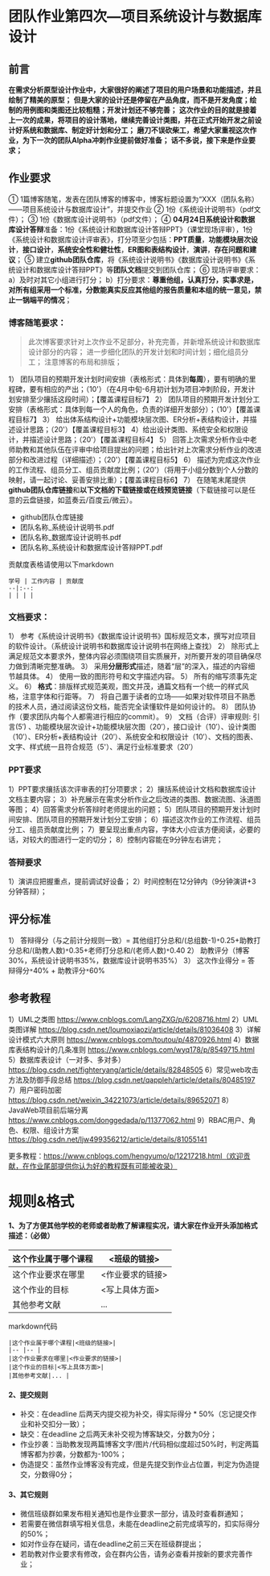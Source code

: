 # 团队作业第四次—项目系统设计与数据库设计

## 前言

**在需求分析原型设计作业中，大家很好的阐述了项目的用户场景和功能描述，并且绘制了精美的原型；**
**但是大家的设计还是停留在产品角度，而不是开发角度；绘制的用例图和类图还比较粗糙；开发计划还不够完善；**
**这次作业的目的就是接着上一次的成果，将项目的设计落地，继续完善设计类图，并在正式开始开发之前设计好系统和数据库、制定好计划和分工；**
**磨刀不误砍柴工，希望大家重视这次作业，为下一次的团队Alpha冲刺作业提前做好准备；**
**话不多说，接下来是作业要求；**

## 作业要求
① 1篇博客随笔，发表在团队博客的博客中，博客标题设置为“XXX（团队名称）——项目系统设计与数据库设计”，并提交作业
② 1份《系统设计说明书》（pdf文件）；
③ 1份《数据库设计说明书》（pdf文件）；
④ **04月24日系统设计和数据库设计答辩**准备：1份《系统设计和数据库设计答辩PPT》（课堂现场评审），1份《系统设计和数据库设计评审表》，打分项至少包括：**PPT质量**，**功能模块层次设计**，**接口设计**，**系统安全性和健壮性**，**ER图和表结构设计**，**演讲**，**存在问题和建议**；
⑤ 建立**github团队仓库**，将《系统设计说明书》《数据库设计说明书》《系统设计和数据库设计答辩PPT》等**团队文档**提交到团队仓库；
⑥ 现场评审要求：
a）及时对其它小组进行打分；
b）打分要求：**尊重他组，认真打分，实事求是，对所有组采用一个标准，分数能真实反应其他组的报告质量和本组的统一意见，禁止一锅端平的情况**；

### 博客随笔要求：
> 此次博客要求针对上次作业不足部分，补充完善，并新增系统设计和数据库设计部分的内容；
> 进一步细化团队的开发计划和时间计划；细化组员分工；
> 注意博客的布局和排版；

1） 团队项目的预期开发计划时间安排（表格形式：具体到**每周**），要有明确的里程碑，要有相应的产出；（10'）（在4月中旬-6月初计划为项目冲刺阶段，开发计划安排至少攘括这段时间）；【覆盖课程目标7】
2） 团队项目的预期开发计划分工安排（表格形式：具体到每一个人的角色，负责的详细开发部分）；（10'）【覆盖课程目标7】
3） 给出体系结构设计+功能模块层次图、ER分析+表结构设计，并描述设计思路；（20'）【覆盖课程目标3】
4）给出设计类图、系统安全和权限设计，并描述设计思路；（20'）【覆盖课程目标4】
5） 回答上次需求分析作业中老师助教和其他队伍在评审中给项目提出的问题；给出针对上次需求分析作业的改进部分和改进过程（详细描述）；（20'）【覆盖课程目标5】
6） 描述为完成这次作业的工作流程、组员分工、组员贡献度比例；（20'）（将用于小组分数到个人分数的映射，请一起讨论、妥善安排比重）；【覆盖课程目标6】
7） 在随笔末尾提供**github团队仓库链接**和**以下文档的下载链接或在线预览链接**（下载链接可以是任意的云盘链接，如蓝奏云/百度云/微云）。
- github团队仓库链接
- 团队名称_系统设计说明书.pdf
- 团队名称_数据库设计说明书.pdf
- 团队名称_系统设计和数据库设计答辩PPT.pdf

贡献度表格请使用以下markdown

```
学号 | 工作内容 | 贡献度
--|:--:
| | | |
```

### 文档要求：
1） 参考《系统设计说明书》《数据库设计说明书》国标规范文本，撰写对应项目的软件设计。（系统设计说明书和数据库设计说明书在网络上查找）
2） 除形式上满足规范文本要求外，整体内容必须围绕项目实质展开，对所要开发的项目确保尽力做到清晰完整准确。
3） 采用**分层形式**描述，随着“层”的深入，描述的内容细节越具体。
4） 使用一致的图形符号和文字描述内容。
5） 所有的缩写须事先定义。
6） **格式**：排版样式规范美观，图文并茂，通篇文档有一个统一的样式风格，注意字体和行距等。
7） 将自己置于读者的立场——如果对软件项目不熟悉的技术人员，通过阅读这份文档，能否完全读懂软件是如何设计的。
8） 团队协作（要求团队内每个人都需进行相应的commit）。
9） 文档（合评）评审规则: 引言(5′) 、功能模块层次设计+功能模块层次图（20′），接口设计（10′）、设计类图（10′）、ER分析+表结构设计（20′）、系统安全和权限设计（10′）、文档的图表、文字、样式统一且符合规范（5'）、满足行业标准要求（20′）

### PPT要求
1）PPT要求攘括该次评审表的打分项要求；
2）攘括系统设计文档和数据库设计文档主要内容；
3）补充展示在需求分析作业之后改进的类图、数据流图、泳道图等图；
4）回答需求分析答辩时老师提出的问题；
5）团队项目的预期开发计划时间安排、团队项目的预期开发计划分工安排；
6）描述这次作业的工作流程、组员分工、组员贡献度比例；
7）要呈现出重点内容，字体大小应该方便阅读，必要的话，对较大的图进行一定的切分；
8）控制内容能在9分钟左右讲完；


### 答辩要求
1）演讲应把握重点，提前调试好设备；
2）时间控制在12分钟内（9分钟演讲+3分钟答辩）；

## 评分标准
1） 答辩得分（与之前计分规则一致）= 其他组打分总和/(总组数-1)`*`0.25+助教打分总和/(助教人数)`*`0.35+老师打分总和/(老师人数)`*`0.40
2） 助教评分（博客30%，系统设计说明书35%，数据库设计说明书35%）
3） 这次作业得分 = 答辩得分`*`40% + 助教评分`*`60%

## 参考教程
1）UML之类图 https://www.cnblogs.com/LangZXG/p/6208716.html
2）UML类图详解 https://blog.csdn.net/loumoxiaozi/article/details/81036408
3）详解设计模式六大原则 https://www.cnblogs.com/toutou/p/4870926.html
4）数据库表结构设计的几条准则 https://www.cnblogs.com/wyq178/p/8549715.html
5）数据库表设计（一对多、多对多）https://blog.csdn.net/fighteryang/article/details/82848505
6）常见web攻击方法及防御手段总结 https://blog.csdn.net/qappleh/article/details/80485197
7）用户密码加密 https://blog.csdn.net/weixin_34221073/article/details/89652071
8）JavaWeb项目前后端分离 https://www.cnblogs.com/donggedada/p/11377062.html
9）RBAC用户、角色、权限、组设计方案 https://blog.csdn.net/ljw499356212/article/details/81055141

更多教程：https://www.cnblogs.com/hengyumo/p/12217218.html（欢迎贡献，在作业尾部提供你认为好的教程既有可能被收录）

# 规则&格式

#### 1、为了方便其他学校的老师或者助教了解课程实况，请大家在作业开头添加格式描述：（必做）

|这个作业属于哪个课程|<班级的链接>|
|--	|--	|
|这个作业要求在哪里|<作业要求的链接>|
|这个作业的目标|<写上具体方面>|
|其他参考文献|...	|

markdown代码
```
|这个作业属于哪个课程|<班级的链接>|
|--	|--	|
|这个作业要求在哪里|<作业要求的链接>|
|这个作业的目标|<写上具体方面>|
|其他参考文献|...	|
```

#### 2、提交规则

- 补交：在deadline 后两天内提交视为补交，得实际得分 * 50%（忘记提交作业和补交扣分一致）；
- 缺交：在deadline 之后两天未补交视为博客缺交，分数为0分；
- 作业抄袭：当助教发现两篇博客文字/图片/代码相似度超过50%时，判定两篇博客都为抄袭，分数都为-100%；
- 伪造提交：虽然作业博客没有完成，但是先提交到作业占位置，判定为伪造提交，分数得0分；

#### 3、其它规则

- 微信班级群如果发布相关通知也是作业要求一部分，请及时查看群通知；
- 若需要在微信群填写相关信息，未能在deadline之前完成填写的，扣实际得分的50%；
- 如对作业存在疑问，请在deadline之前三天在班级群提出；
- 若助教对作业要求有修改，会在群内公告，请务必查看并按新的要求完善作业；
